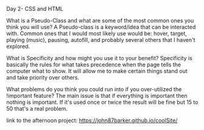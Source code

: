 Day 2- CSS and HTML

What is a Pseudo-Class and what are some of the most common ones you think you will use?
A Pseudo-class is a keyword/idea that can be interacted with. Common ones that I would most likely use would be: hover, target, playing (music), pausing, autofill, and probably several others that I haven't explored. 

What is Specificity and how might you use it to your benefit?
Specificity is basically the rules for what takes precedence when the page tells the computer what to show. It will allow me to make certain things stand out and take priority over others.

What problems do you think you could run into if you over-utilized the !important feature?
The main issue is that if everything is important then nothing is important. If it's used once or twice the result will be fine but 15 to 50 that's a real problem.

link to the afternoon project: https://john87barker.github.io/coolSite/
